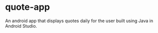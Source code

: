 # quote-app
An android app that displays quotes daily for the user built using Java in Android Studio.
